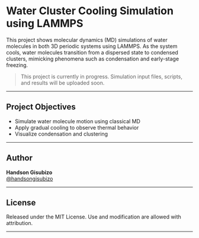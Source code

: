 
# Water Cluster Cooling Simulation using LAMMPS

This project shows molecular dynamics (MD) simulations of water molecules in both 3D periodic systems using LAMMPS. As the system cools, water molecules transition from a dispersed state to condensed clusters, mimicking phenomena such as condensation and early-stage freezing.

>  This project is currently in progress. Simulation input files, scripts, and results will be uploaded soon.

---

## Project Objectives

- Simulate water molecule motion using classical MD
- Apply gradual cooling to observe thermal behavior
- Visualize condensation and clustering

---

## Author

**Handson Gisubizo**  
 [@handsongisubizo](https://github.com/handsongisubizo)

---

## License

Released under the MIT License. Use and modification are allowed with attribution.

---
